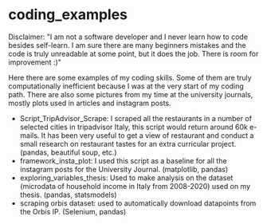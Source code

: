 # coding_examples
Disclaimer: "I am not a software developer and I never learn how to code besides self-learn. I am sure there are many beginners mistakes and the code is truly unreadable at some point, but it does the job. There is room for improvement :)"

Here there are some examples of my coding skills.
Some of them are truly computationally inefficient because I was at the very start of my coding path.
There are also some pictures from my time at the university journals, mostly plots used in articles and instagram posts.
- Script_TripAdvisor_Scrape: I scraped all the restaurants in a number of selected cities in tripadvisor Italy, this script would return around 60k e-mails. It has been very useful to get a view of restaurant and conduct a small research on restaurant tastes for an extra curricular project. (pandas, beautiful soup, etc.)
- framework_insta_plot: I used this script as a baseline for all the instagram posts for the University Journal. (matplotlib, pandas)
- exploring_variables_thesis: Used to make analysis on the dataset (microdata of household income in Italy from 2008-2020) used on my thesis. (pandas, statsmodels)
- scraping orbis dataset: used to automatically download datapoints from the Orbis IP. (Selenium, pandas)
